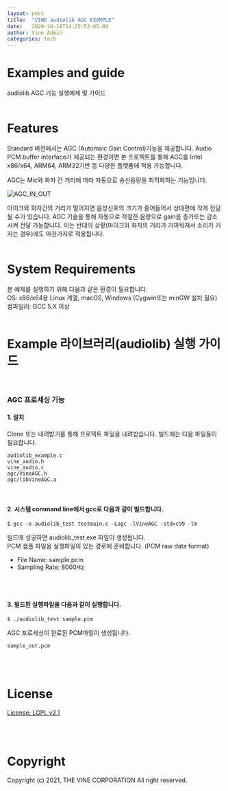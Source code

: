 ```yaml
---
layout: post
title:  "VINE audiolib AGC EXAMPLE"
date:   2020-10-18T14:25:52-05:00
author: Vine Admin
categories: tech
---
```


# Examples and guide
audiolib AGC 기능 실행예제 및 가이드
<br/>
<br/>

# Features
Standard 버전에서는 AGC (Automaic Gain Control)기능을 제공합니다.
Audio PCM buffer interface가 제공되는 환경이면 본 프로젝트를 통해 AGC를 Intel x86/x64, ARM64, ARM32기반 등 다양한 플랫폼에 적용 가능합니다.

AGC는 Mic와 화자 간 거리에 따라 자동으로 송신음량을 최적화하는 기능입니다.

![AGC_IN_OUT](https://user-images.githubusercontent.com/75764437/142515569-30c9f4c5-b1ca-4668-93c7-e43e07bab56c.png)

마이크와 화자간의 거리가 멀어지면 음성신호의 크기가 줄어들어서 상대편에 작게 전달될 수가 있습니다.
AGC 기술을 통해 자동으로 적절한 음량으로 gain을 증가또는 감소시켜 전달 가능합니다. 이는 반대의 상황(마이크와 화자의 거리가 가까워져서 소리가 커지는 경우)에도 마찬가지로 적용됩니다.
<br/>
<br/>

# System Requirements
본 예제를 실행하기 위해 다음과 같은 환경이 필요합니다.
<br/>
OS: x86/x64용 Linux 계열, macOS, Windows (Cygwin또는 minGW 설치 필요)
<br/>
컴파일러: GCC 5.X 이상
<br/>
<br/>

# Example 라이브러리(audiolib) 실행 가이드

<br/>

### AGC 프로세싱 기능

#### 1. 설치

Clone 또는 내려받기를 통해 프로젝트 파일을 내려받습니다.
빌드에는 다음 파일들이 필요합니다.
<br/>
```
audiolib_example.c
vine_audio.h
vine_audio.c
agc/VineAGC.h
agc/libVineAGC.a
```

<br/>

#### 2. 시스템 command line에서 gcc로 다음과 같이 빌드합니다.
    
```
$ gcc -o audiolib_test testmain.c -Lagc -lVineAGC -std=c99 -lm
```


빌드에 성공하면 audiolib_test.exe 파일이 생성됩니다.
<br/>
PCM 샘플 파일을 실행파일이 있는 경로에 준비합니다. (PCM raw data format)
<br/>

* File Name: sample.pcm
* Sampling Rate: 8000Hz
<br/>
<br/>

#### 3. 빌드된 실행파일을 다음과 같이 실행합니다.

```
$ ./audiolib_test sample.pcm
```

AGC 프로세싱이 완료된 PCM파일이 생성됩니다.
```
sample_out.pcm
```
   
<br/>
<br/>

# License

[License: LGPL v2.1](https://www.gnu.org/licenses/lgpl-2.1)

<br/>
<br/>

# Copyright
Copyright (c) 2021, THE VINE CORPORATION All right reserved.
